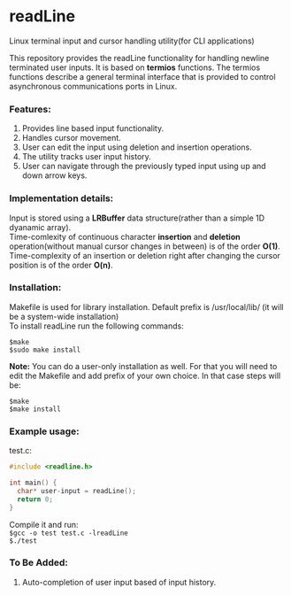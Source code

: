# readLine
Linux terminal input and cursor handling utility(for CLI applications)

This repository provides the readLine functionality for handling newline terminated user inputs. It is based on **termios** functions. The termios functions describe a general terminal interface that is provided to control asynchronous communications ports in Linux.

### Features:  
1. Provides line based input functionality.  
2. Handles cursor movement.  
3. User can edit the input using deletion and insertion operations.  
4. The utility tracks user input history.  
5. User can navigate through the previously typed input using up and down arrow keys.  


### Implementation details:
Input is stored using a **LRBuffer** data structure(rather than a simple 1D dyanamic array).  
Time-comlexity of continuous character **insertion** and **deletion** operation(without manual cursor changes in between) is of the order **O(1)**.  
Time-complexity of an insertion or deletion right after changing the cursor position is of the order **O(n)**.  

### Installation:  
Makefile is used for library installation. Default prefix is /usr/local/lib/ (it will be a system-wide installation)   
To install readLine run the following commands:
```  
$make
$sudo make install
```
**Note:** You can do a user-only installation as well. For that you will need to edit the Makefile and add prefix of your own choice. In that case steps will be:  

```  
$make
$make install
```
### Example usage:  
test.c:  
```c
#include <readline.h>  

int main() {  
  char* user-input = readLine();  
  return 0;  
}  
```  
Compile it and run:  
```$gcc -o test test.c -lreadLine```  
```$./test```  

### To Be Added:  
1. Auto-completion of user input based of input history.  

